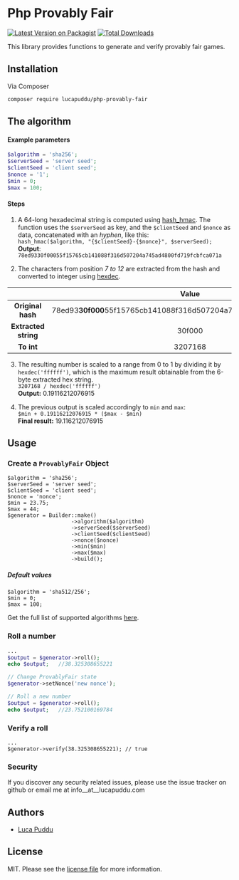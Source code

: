 # Php Provably Fair

[![Latest Version on Packagist][ico-version]][link-packagist]
[![Total Downloads][ico-downloads]][link-downloads]

This library provides functions to generate and verify provably fair games.

## Installation

Via Composer

``` bash
composer require lucapuddu/php-provably-fair
```

## The algorithm
#### Example parameters
```php
$algorithm = 'sha256';
$serverSeed = 'server seed';
$clientSeed = 'client seed';
$nonce = '1';
$min = 0;
$max = 100;
```

#### Steps
1. A 64-long hexadecimal string is computed using [hash_hmac](https://www.php.net/manual/en/function.hash-hmac.php). The function 
uses the `$serverSeed` as key, and the `$clientSeed` and `$nonce` as data, concatenated with an _hyphen_, like this:  
`hash_hmac($algorithm, "{$clientSeed}-{$nonce}", $serverSeed);`  
**Output**: `78ed9330f00055f15765cb141088f316d507204a745ad4800fd719fcbfca071a`

2. The characters from position _7 to 12_ are extracted from the hash and converted to integer using [hexdec](https://www.php.net/manual/en/function.hexdec.php).  

|  |Value|  
| :---: | :---: |  
|   **Original hash**  | 78ed93**30f000**55f15765cb141088f316d507204a745ad4800fd719fcbfca071a |  
| **Extracted string** |30f000|  
|      **To int**     |3207168|

3. The resulting number is scaled to a range from 0 to 1 by dividing it by `hexdec('ffffff')`, which is the maximum
result obtainable from the 6-byte extracted hex string.  
`3207168 / hexdec('ffffff')`  
**Output:** 0.19116212076915

4. The previous output is scaled accordingly to `min` and `max`:  
`$min + 0.19116212076915 * ($max - $min)`  
**Final result:** 19.116212076915

## Usage

### Create a `ProvablyFair` Object
```
$algorithm = 'sha256';
$serverSeed = 'server seed';
$clientSeed = 'client seed';
$nonce = 'nonce';
$min = 23.75;
$max = 44;
$generator = Builder::make()
                    ->algorithm($algorithm)
                    ->serverSeed($serverSeed)
                    ->clientSeed($clientSeed)
                    ->nonce($nonce)
                    ->min($min)
                    ->max($max)
                    ->build();
```
##### Default values
```
$algorithm = 'sha512/256';
$min = 0;
$max = 100;
```

Get the full list of supported algorithms [here](https://www.php.net/manual/en/function.hash-hmac-algos.php).

### Roll a number
```php
...
$output = $generator->roll();
echo $output;   //38.325308655221

// Change ProvablyFair state
$generator->setNonce('new nonce');

// Roll a new number
$output = $generator->roll();
echo $output;   //23.752100169784
```

### Verify a roll
```
...
$generator->verify(38.325308655221); // true
```

### Security

If you discover any security related issues, please use the issue tracker on github or email me at info__at__lucapuddu.com

## Authors

- [Luca Puddu][link-author]

## License

MIT. Please see the [license file](license.md) for more information.

[ico-version]: https://img.shields.io/packagist/v/lucapuddu/php-provably-fair.svg?style=flat-square
[ico-downloads]: https://img.shields.io/packagist/dt/lucapuddu/php-provably-fair.svg?style=flat-square

[link-packagist]: https://packagist.org/packages/lucapuddu/php-provably-fair
[link-downloads]: https://packagist.org/packages/lucapuddu/php-provably-fair
[link-author]: https://github.com/LucaPuddu
